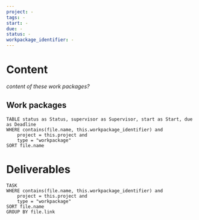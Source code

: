 ```yaml
---
project: -
tags: -
start: -
due: -
status: -
workpackage_identifier: - 
---
```


# Content
_content of these work packages?_

## Work packages
```dataview
TABLE status as Status, supervisor as Supervisor, start as Start, due as Deadline
WHERE contains(file.name, this.workpackage_identifier) and 
	project = this.project and
	type = "workpackage" 
SORT file.name
```

# Deliverables
```dataview
TASK
WHERE contains(file.name, this.workpackage_identifier) and 
	project = this.project and
	type = "workpackage" 
SORT file.name 
GROUP BY file.link
```
